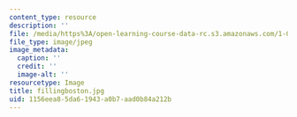 ```yaml
---
content_type: resource
description: ''
file: /media/https%3A/open-learning-course-data-rc.s3.amazonaws.com/1-012-introduction-to-civil-engineering-design-spring-2002/1156eea85da61943a0b7aad0b84a212b_fillingboston.jpg
file_type: image/jpeg
image_metadata:
  caption: ''
  credit: ''
  image-alt: ''
resourcetype: Image
title: fillingboston.jpg
uid: 1156eea8-5da6-1943-a0b7-aad0b84a212b
---
```

